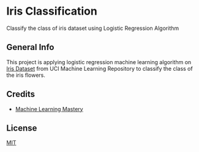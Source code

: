 # Iris Classification
Classify the class of iris dataset using Logistic Regression Algorithm


## General Info
This project is applying logistic regression machine learning algorithm on [Iris Dataset](https://archive.ics.uci.edu/ml/datasets/iris) from UCI Machine Learning Repository to classify the class of the iris flowers.

## Credits
- [Machine Learning Mastery](https://machinelearningmastery.com/) 

## License
[MIT](https://choosealicense.com/licenses/mit/)